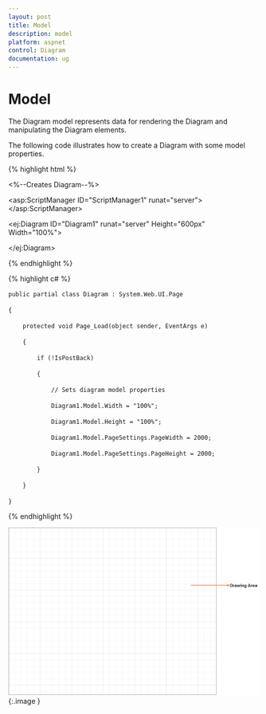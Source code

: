 ```yaml
---
layout: post
title: Model
description: model
platform: aspnet
control: Diagram
documentation: ug
---
```


# Model

The Diagram model represents data for rendering the Diagram and manipulating the Diagram elements.

The following code illustrates how to create a Diagram with some model properties.

{% highlight html %}

<%--Creates Diagram--%>

<asp:ScriptManager ID="ScriptManager1" runat="server"></asp:ScriptManager>



<ej:Diagram ID="Diagram1" runat="server" Height="600px" Width="100%">        

</ej:Diagram>





{% endhighlight %}



{% highlight c# %}

    public partial class Diagram : System.Web.UI.Page

    {

        protected void Page_Load(object sender, EventArgs e)

        {

            if (!IsPostBack)

            {

                // Sets diagram model properties

                Diagram1.Model.Width = "100%";

                Diagram1.Model.Height = "100%";

                Diagram1.Model.PageSettings.PageWidth = 2000;

                Diagram1.Model.PageSettings.PageHeight = 2000;

            }

        }

    }



{% endhighlight %}



![](Model_images/Model_img1.png) 
{:.image }


